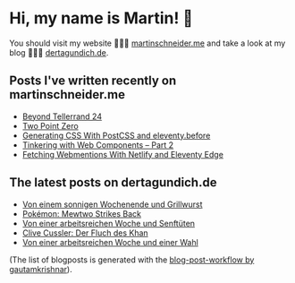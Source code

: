 # Hi, my name is Martin! 👋 
You should visit my website 👨🏼‍💻  [martinschneider.me](https://martinschneider.me) and take a look at my blog 🤷🏼‍♂️ [dertagundich.de](https://www.dertagundich.de).

## Posts I've written recently on martinschneider.me
<!-- MSME-POST-LIST:START -->
- [Beyond Tellerrand 24](https://martinschneider.me/articles/beyond-tellerrand-24/)
- [Two Point Zero](https://martinschneider.me/articles/two-point-zero/)
- [Generating CSS With PostCSS and eleventy.before](https://martinschneider.me/articles/generating-css-with-postcss-and-eleventy-before/)
- [Tinkering with Web Components – Part 2](https://martinschneider.me/articles/tinkering-with-web-components-part-2/)
- [Fetching Webmentions With Netlify and Eleventy Edge](https://martinschneider.me/articles/fetching-webmentions-with-netlify-and-eleventy-edge/)
<!-- MSME-POST-LIST:END -->

## The latest posts on dertagundich.de
<!-- DTUI-POST-LIST:START -->
- [Von einem sonnigen Wochenende und Grillwurst](https://www.dertagundich.de/2025/03/von-einem-sonnigen-wochenende-und-grillwurst)
- [Pokémon: Mewtwo Strikes Back](https://www.dertagundich.de/2025/03/pokemon-mewtwo-strikes-back)
- [Von einer arbeitsreichen Woche und Senftüten](https://www.dertagundich.de/2025/03/von-einer-arbeitsreichen-woche-und-senftuten)
- [Clive Cussler: Der Fluch des Khan](https://www.dertagundich.de/2025/02/clive-cussler-der-fluch-des-khan)
- [Von einer arbeitsreichen Woche und einer Wahl](https://www.dertagundich.de/2025/02/von-einer-arbeitsreichen-woche-und-einer-wahl)
<!-- DTUI-POST-LIST:END -->

(The list of blogposts is generated with the [blog-post-workflow by gautamkrishnar](https://github.com/gautamkrishnar/blog-post-workflow)).
